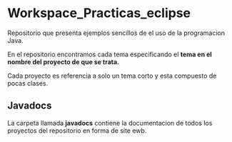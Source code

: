 # Workspace_Practicas_eclipse

Repositorio que presenta ejemplos sencillos de el uso de la programacion Java.

En el repositorio encontramos cada tema especificando el **tema en el nombre del proyecto de que se trata.**

Cada proyecto es referencia a solo un tema corto y esta compuesto de pocas clases.

## Javadocs

La carpeta llamada **javadocs** contiene la documentacion de todos los proyectos del repositorio en forma de site ewb. 
